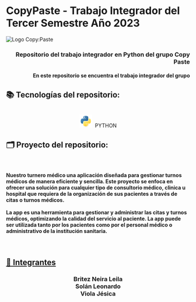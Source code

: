 # CopyPaste - Trabajo Integrador del Tercer Semestre Año 2023

![Logo Copy:Paste](https://user-images.githubusercontent.com/103675851/232830051-f665dac5-7813-4c63-8612-a451b562bdf7.jpg)

<div id="header" align="end">
		<h3 align="end">Repositorio del trabajo integrador en Python del grupo Copy Paste</h3>
		<h4 align="end">En este repositorio se encuentra el trabajo integrador del grupo</h4>
</div>
 
<div >
  <h2> 📚 Tecnologías del repositorio: </h2>
	<br>
  <div align="center">
    <img src="https://github.com/devicons/devicon/blob/master/icons/python/python-original.svg" title="Python" alt="PYTHON" width="35" height="35">&nbsp; PYTHON
    <br>
  </div>
</div> 

<h2> 🗂 Proyecto del repositorio:</h2>
	<br>
<h4>  Nuestro turnero médico una aplicación diseñada para gestionar turnos médicos de manera eficiente y sencilla. Este proyecto se enfoca en ofrecer una solución para cualquier tipo de consultorio médico, clinica u hospital que requiera de la organización de sus pacientes a través de citas o turnos médicos. <br> <br>
  La app es una herramienta para gestionar y administrar las citas y turnos médicos, optimizando la calidad del servicio al paciente. La app puede ser utilizada tanto por los pacientes como por el personal médico o administrativo de la institución sanitaria.</h4>
<br>


<h2><strong><u> 👤 Integrantes</u></strong></h2>

<div align="center">	
<h3>	  
  Britez Neira Leila
  <br>
  Solán Leonardo
  <br>
  Viola Jésica
 </div>
 
